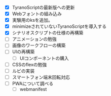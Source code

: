 - [x] TyranoScriptの最新版への更新
- [x] Webフォントの組み込み
- [x] 実験用のksを追加。
- [x] minimizeされていないTyranoScriptを導入する
- [x] シナリオスクリプトの仕様の再構築
- [ ] アニメーションの勉強
- [ ] 画像のワークフローの構築
- [ ] UIの再構築
  - [ ] UIコンポーネントの購入
- [ ] CSSのflexの勉強
- [ ] ルビの実装
- [ ] スマートフォン端末回転対応
- [ ] PWAについて調べる
  - [ ] webmanifest
